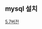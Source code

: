 ## mysql 설치
[5.7버전](https://github.com/yoojinhee03/TIL/blob/master/Database/%EC%84%A4%EC%B9%98/mysql%20%EC%84%A4%EC%B9%98.md#57-%EB%B2%84%EC%A0%84)





<!--
<dependency>
		    <groupId>org.springframework.boot</groupId>
		    <artifactId>spring-boot-starter-validation</artifactId>
		</dependency>
		-->
